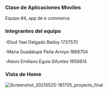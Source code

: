 ### Clase de Aplicaciones Moviles

Equipo #4, app de e commerce

### Integrantes del equipo

-Eliud Yael Delgado Bedoy 1737570

-Maria Guadalupe Peña Arroyo 1868704

-Alexis Emiliano Eguia Sifuntes 1856614


### Vista de Home 

![Screenshot_20210525-181705_proyecto_final](https://user-images.githubusercontent.com/54442022/119580503-24775600-bd86-11eb-9ed1-1237ff1fd571.jpg)
